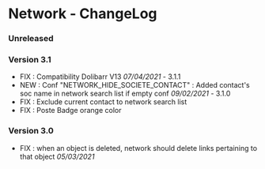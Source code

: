 # Network - ChangeLog

### Unreleased

### Version 3.1

- FIX : Compatibility Dolibarr V13 *07/04/2021* - 3.1.1
- NEW : Conf "NETWORK_HIDE_SOCIETE_CONTACT" : Added contact's soc name in network search list if empty conf *09/02/2021* - 3.1.0
- FIX : Exclude current contact to network search list
- FIX : Poste Badge orange color

### Version 3.0

- FIX : when an object is deleted, network should delete links pertaining to that object *05/03/2021*
